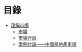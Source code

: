 # 目錄

* [理解市場](chap1/README.md)
  * [市場](chap1/section1.md)
  * [市場行爲](chap1/section2.md)
  * [案例討論——中國房地產市場](chap1/section3.md)

